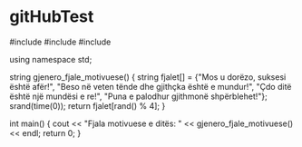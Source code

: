# gitHubTest
#include <iostream>
#include <cstdlib>
#include <ctime>

using namespace std;

string gjenero_fjale_motivuese() {
string fjalet[] = {"Mos u dorëzo, suksesi është afër!",
"Beso në veten tënde dhe gjithçka është e mundur!",
"Çdo ditë është një mundësi e re!",
"Puna e palodhur gjithmonë shpërblehet!"};
srand(time(0));
return fjalet[rand() % 4];
}

int main() {
cout << "Fjala motivuese e ditës: " << gjenero_fjale_motivuese() << endl;
return 0;
}
